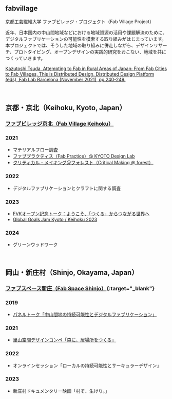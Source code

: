 ## fabvillage
京都工芸繊維大学 ファブビレッジ・プロジェクト（Fab Village Project）
  
近年、日本国内の中山間地域などにおける地域資源の活用や課題解決のために、デジタルファブリケーションの可能性を模索する取り組みがはじまっています。本プロジェクトでは、そうした地域の取り組みに併走しながら、デザインリサーチ、プロトタイピング、オープンデザインの実践的研究をおこない、地域を共につくっていきます。　　

[Kazutoshi Tsuda, Attempting to Fab in Rural Areas of Japan: From Fab Cities to Fab Villages, This is Distributed Design, Distributed Design Platform (eds), Fab Lab Barcelona (November 2021), pp.240-249.](https://distributeddesign.eu/wp-content/uploads/2021/10/This-Is-Distributed-Design-Book-by-Distributed-Design-Platform.pdf)
<br>  
<br>

## 京都・京北（Keihoku, Kyoto, Japan）
### [ファブビレッジ京北（Fab Village Keihoku）](https://www.fvk.jp)
### 2021
- マテリアルフロー調査
- [ファブプラクティス（Fab Practice）@ KYOTO Design Lab](/2021_fabpractice.md)
- [クリティカル・メイキング＠フォレスト（Critical Making @ forest）](https://docs.google.com/document/d/1hLt4AraUKDrZMLQbUhMUFh-bUo7xMcup6_7gm2kAAx8/edit?usp=sharing)
### 2022
- デジタルファブリケーションとクラフトに関する調査
### 2023
- [FVKオープン記念トーク：ようこそ、「つくる」からつながる世界へ](https://fvkopening-1sttalk.peatix.com/)
- [Global Goals Jam Kyoto / Keihoku 2023](https://fabcafe.com/jp/events/kyoto/ggj2023/) 
### 2024
- グリーンウッドワーク
<br>    

## 岡山・新庄村（Shinjo, Okayama, Japan）
### [ファブスペース新庄（Fab Space Shinjo）](https://noph.localinfo.jp){:target="_blank"}  
### 2019
- [パネルトーク「中山間地の持続可能性とデジタルファブリケーション」](http://www.vill.shinjo.okayama.jp/assets/files/kankou/190116_VUILD_チラシ.pdf)
### 2021
- [里山空間デザインコンペ「森に、居場所をつくる」](https://noph.localinfo.jp/pages/5107471/page_202107210905)
### 2022
- オンラインセッション「ローカルの持続可能性とサーキュラーデザイン」
### 2023
- 新庄村ドキュメンタリー映画「村ぞ、生けり。」    

